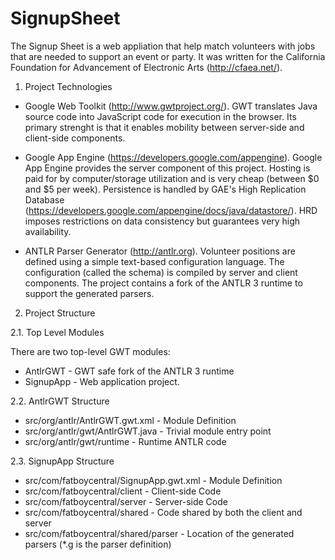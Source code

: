 SignupSheet
===========

The Signup Sheet is a web appliation that help match volunteers with jobs that are needed to support an event or party. It was written for the California Foundation for Advancement of Electronic Arts (http://cfaea.net/).

1. Project Technologies

* Google Web Toolkit (http://www.gwtproject.org/). GWT translates Java source code into JavaScript code for execution in the browser. Its primary strenght is that it enables mobility between server-side and client-side components. 

* Google App Engine (https://developers.google.com/appengine). Google App Engine provides the server component of this project. Hosting is paid for by computer/storage utilization and is very cheap (between $0 and $5 per week). Persistence is handled by GAE's High Replication Database (https://developers.google.com/appengine/docs/java/datastore/). HRD imposes restrictions on data consistency but guarantees very high availability. 

* ANTLR Parser Generator (http://antlr.org). Volunteer positions are defined using a simple text-based configuration language. The configuration (called the schema) is compiled by server and client components. The project contains a fork of the ANTLR 3 runtime to support the generated parsers.

2. Project Structure

2.1. Top Level Modules 

There are two top-level GWT modules:

* AntlrGWT  - GWT safe fork of the ANTLR 3 runtime
* SignupApp - Web application project. 

2.2. AntlrGWT Structure

* src/org/antlr/AntlrGWT.gwt.xml - Module Definition
* src/org/antlr/gwt/AntlrGWT.java - Trivial module entry point
* src/org/antlr/gwt/runtime - Runtime ANTLR code

2.3. SignupApp Structure

* src/com/fatboycentral/SignupApp.gwt.xml - Module Definition
* src/com/fatboycentral/client - Client-side Code
* src/com/fatboycentral/server - Server-side Code
* src/com/fatboycentral/shared - Code shared by both the client and server
* src/com/fatboycentral/shared/parser - Location of the generated parsers (*.g is the parser definition)
